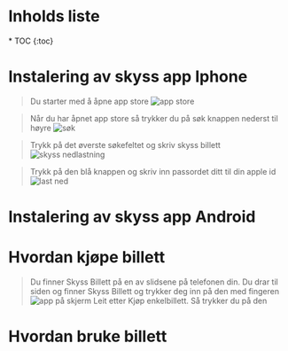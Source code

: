 <h1 class="no_toc">Inholds liste</h1>
* TOC
{:toc}

# Instalering av skyss app Iphone
> Du starter med å åpne app store
![app store](https://cdn.discordapp.com/attachments/745215865175277628/761139134827200553/image0.png) </br>

> Når du har åpnet app store så trykker du på søk knappen nederst til høyre
![søk](https://cdn.discordapp.com/attachments/745215865175277628/761139134344462336/image0.png) </br>

> Trykk på det øverste søkefeltet og skriv skyss billett
![skyss nedlastning](https://cdn.discordapp.com/attachments/745215865175277628/761139138526183444/image0.png) </br>

> Trykk på den blå knappen og skriv inn passordet ditt til din apple id
![last ned](https://cdn.discordapp.com/attachments/745215865175277628/761139142817873930/image0.png) </br>



# Instalering av skyss app Android

# Hvordan kjøpe billett
> Du finner Skyss Billett på en av slidsene på telefonen din. Du drar til siden og finner Skyss Billett og trykker deg inn på den med fingeren
![app på skjerm](https://media.discordapp.net/attachments/684445262877687899/761137793069744138/image0.png)
> Leit etter Kjøp enkelbillett. Så trykker du på den
![]()
# Hvordan bruke billett
